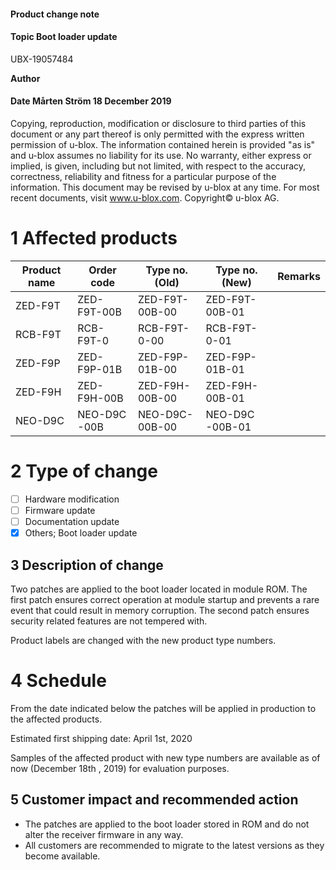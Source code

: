 

#### **Product change note**

#### **Topic Boot loader update**

UBX-19057484

**Author**

#### **Date** Mårten Ström 18 December 2019

Copying, reproduction, modification or disclosure to third parties of this document or any part thereof is only permitted with the express written permission of u-blox. The information contained herein is provided "as is" and u-blox assumes no liability for its use. No warranty, either express or implied, is given, including but not limited, with respect to the accuracy, correctness, reliability and fitness for a particular purpose of the information. This document may be revised by u-blox at any time. For most recent documents, visit www.u-blox.com. Copyright© u-blox AG.

# **1 Affected products**

| Product name | Order code   | Type no. (Old) | Type no. (New)  | Remarks |
|--------------|--------------|----------------|-----------------|---------|
| ZED-F9T      | ZED-F9T-00B  | ZED-F9T-00B-00 | ZED-F9T-00B-01  |         |
| RCB-F9T      | RCB-F9T-0    | RCB-F9T-0-00   | RCB-F9T-0-01    |         |
| ZED-F9P      | ZED-F9P-01B  | ZED-F9P-01B-00 | ZED-F9P-01B-01  |         |
| ZED-F9H      | ZED-F9H-00B  | ZED-F9H-00B-00 | ZED-F9H-00B-01  |         |
| NEO-D9C      | NEO-D9C -00B | NEO-D9C-00B-00 | NEO-D9C -00B-01 |         |

# **2 Type of change**

- ☐ Hardware modification
- ☐ Firmware update
- ☐ Documentation update
- ☒ Others; Boot loader update

## **3 Description of change**

Two patches are applied to the boot loader located in module ROM. The first patch ensures correct operation at module startup and prevents a rare event that could result in memory corruption. The second patch ensures security related features are not tempered with.

Product labels are changed with the new product type numbers.

# **4 Schedule**

From the date indicated below the patches will be applied in production to the affected products.

Estimated first shipping date: April 1st, 2020

Samples of the affected product with new type numbers are available as of now (December 18th , 2019) for evaluation purposes.

## **5 Customer impact and recommended action**

- The patches are applied to the boot loader stored in ROM and do not alter the receiver firmware in any way.
- All customers are recommended to migrate to the latest versions as they become available.